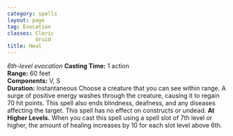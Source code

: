 ```yaml
---
category: spells
layout: page
tag: Evocation
classes: Cleric
         druid
title: Heal 
---
```

_6th-level evocation_ 
**Casting Time:** 1 action    
**Range:** 60 feet    
**Components:** V, S    
**Duration:** Instantaneous 
Choose a creature that you can see within range. A surge of positive energy washes through the creature, causing it to regain 70 hit points. This spell also ends blindness, deafness, and any diseases affecting the target. This spell has no effect on constructs or undead. 
**At Higher Levels.** When you cast this spell using a spell slot of 7th level or higher, the amount of healing increases by 10 for each slot level above 6th. 